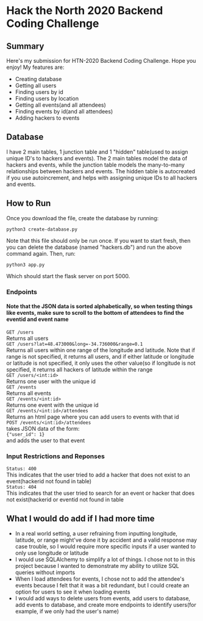 # Hack the North 2020 Backend Coding Challenge
## Summary

Here's my submission for HTN-2020 Backend Coding Challenge. Hope you enjoy! My features are:

- Creating database
- Getting all users
- Finding users by id
- Finding users by location
- Getting all events(and all attendees)
- Finding events by id(and all attendees)
- Adding hackers to events

## Database

I have 2 main tables, 1 junction table and 1 "hidden" table(used to assign unique ID's to hackers and events). The 2 main tables model the data of hackers and events, while the junction table models the many-to-many relationships between hackers and events. The hidden table is autocreated if you use autoincrement, and helps with assigning unique IDs to all hackers and events.

## How to Run

Once you download the file, create the database by running: 
```
python3 create-database.py
```
Note that this file should only be run once. If you want to start fresh, then you can delete the database (named "hackers.db") and run the above command again. 
Then, run:
```
python3 app.py
```
Which should start the flask server on port 5000.

### Endpoints
#### Note that the JSON data is sorted alphabetically, so when testing things like events, make sure to scroll to the bottom of attendees to find the eventid and event name
`GET /users`<br />
Returns all users<br />
`GET /users?lat=48.473000&long=-34.736000&range=0.1`<br />
Returns all users within one range of the longitude and latitude. Note that if range is not specified, it returns all users, and if either latitude or longitude or latitude is not specified, it only uses the other value(so if longitude is not specified, it returns all hackers of latitude within the range<br />
`GET /users/<int:id>`<br />
Returns one user with the unique id<br />
`GET /events`<br />
Returns all events<br />
`GET /events/<int:id>`<br />
Returns one event with the unique id<br />
`GET /events/<int:id>/attendees`<br />
Returns an html page where you can add users to events with that id<br />
`POST /events/<int:id>/attendees`<br />
takes JSON data of the form:<br />
`{"user_id": 1}`<br />
and adds the user to that event<br />
### Input Restrictions and Reponses<br />
`Status: 400`<br />
This indicates that the user tried to add a hacker that does not exist to an event(hackerid not found in table)<br />
`Status: 404`<br />
This indicates that the user tried to search for an event or hacker that does not exist(hackerid or eventid not found in table<br />

## What I would do add if I had more time
- In a real world setting, a user refraining from inputting longitude, latitude, or range might've done it by accident and a valid response may case trouble, so I would require more specific inputs if a user wanted to only use longitude or latitude
- I would use SQLAlchemy to simplify a lot of things. I chose not to in this project because I wanted to demonstrate my ability to utilize SQL queries without imports
- When I load attendees for events, I chose not to add the attendee's events because I felt that it was a bit redundant, but I could create an option for users to see it when loading events
- I would add ways to delete users from events, add users to database, add events to database, and create more endpoints to identify users(for example, if we only had the user's name)
